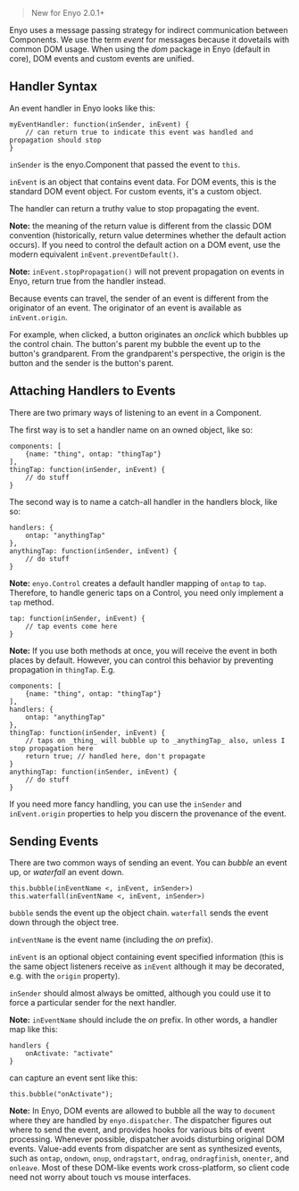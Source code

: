 > New for Enyo 2.0.1+

Enyo uses a message passing strategy for indirect communication between Components. We use the term _event_ for messages because it dovetails with common DOM usage. When using the _dom_ package in Enyo (default in core), DOM events and custom events are unified.

## Handler Syntax

An event handler in Enyo looks like this:

	myEventHandler: function(inSender, inEvent) {
		// can return true to indicate this event was handled and propagation should stop
	}

`inSender` is the enyo.Component that passed the event to `this`. 

`inEvent` is an object that contains event data. For DOM events, this is the standard DOM event object. For custom events, it's a custom object.

The handler can return a truthy value to stop propagating the event. 

**Note:** the meaning of the return value is different from the classic DOM convention (historically, return value determines whether the default action occurs). If you need to control the default action on a DOM event, use the modern equivalent `inEvent.preventDefault()`. 

**Note:** `inEvent.stopPropagation()` will not prevent propagation on events in Enyo, return true from the handler instead.

Because events can travel, the sender of an event is different from the originator of an event. The originator of an event is available as `inEvent.origin`.

For example, when clicked, a button originates an _onclick_ which bubbles up the control chain. The button's parent my bubble the event up to the button's grandparent. From the grandparent's perspective, the origin is the button and the sender is the button's parent.

## Attaching Handlers to Events

There are two primary ways of listening to an event in a Component. 

The first way is to set a handler name on an owned object, like so:

	components: [
		{name: "thing", ontap: "thingTap"}
	],
	thingTap: function(inSender, inEvent) {
		// do stuff
	}

The second way is to name a catch-all handler in the handlers block, like so:

	handlers: {
		ontap: "anythingTap"
	},
	anythingTap: function(inSender, inEvent) {
		// do stuff
	}

**Note:** `enyo.Control` creates a default handler mapping of `ontap` to `tap`. Therefore, to handle generic taps on a Control, you need only implement a `tap` method.

	tap: function(inSender, inEvent) {
		// tap events come here
	}

**Note:** If you use both methods at once, you will receive the event in both places by default. However, you can control this behavior by preventing propagation in `thingTap`. E.g.

	components: [
		{name: "thing", ontap: "thingTap"}
	],
	handlers: {
		ontap: "anythingTap"
	},
	thingTap: function(inSender, inEvent) {
		// taps on _thing_ will bubble up to _anythingTap_ also, unless I stop propagation here
		return true; // handled here, don't propagate
	}
	anythingTap: function(inSender, inEvent) {
		// do stuff
	}

If you need more fancy handling, you can use the `inSender` and `inEvent.origin` properties to help you discern the provenance of the event.
	
## Sending Events

There are two common ways of sending an event. You can _bubble_ an event up, or _waterfall_ an event down.

`this.bubble(inEventName <, inEvent, inSender>)`
`this.waterfall(inEventName <, inEvent, inSender>)`

`bubble` sends the event up the object chain. `waterfall` sends the event down through the object tree.

`inEventName` is the event name (including the _on_ prefix). 

`inEvent` is an optional object containing event specified information (this is the same object listeners receive as `inEvent` although it may be decorated, e.g. with the `origin` property). 

`inSender` should almost always be omitted, although you could use it to force a particular sender for the next handler.

**Note:** `inEventName` should include the _on_ prefix. In other words, a handler map like this:

	handlers {
		onActivate: "activate"
	}

can capture an event sent like this:

	this.bubble("onActivate");

**Note:** In Enyo, DOM events are allowed to bubble all the way to `document` where they are handled by `enyo.dispatcher`. The dispatcher figures out where to send the event, and provides hooks for various bits of event processing. Whenever possible, dispatcher avoids disturbing original DOM events. Value-add events from dispatcher are sent as synthesized events, such as `ontap`, `ondown`, `onup`, `ondragstart`, `ondrag`, `ondragfinish`, `onenter`, and `onleave`. Most of these DOM-like events work cross-platform, so client code need not worry about touch vs mouse interfaces.
